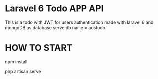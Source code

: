 # Laravel 6 Todo APP API 

This is a todo with JWT for users authentication made with laravel 6 and mongoDB as database serve
db name = aostodo

# HOW TO START

npm install<br>

php artisan serve<br>


